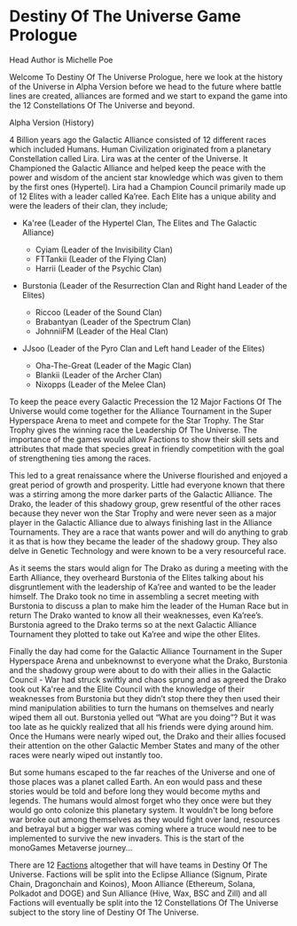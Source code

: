 <h1>Destiny Of The Universe Game Prologue</h1>

Head Author is Michelle Poe

Welcome To Destiny Of The Universe Prologue, here we look at the history of the Universe in Alpha Version before we head to the future where battle lines are created, alliances are formed and we start to expand the game into the 12 Constellations Of The Universe and beyond.

Alpha Version (History)

4 Billion years ago the Galactic Alliance consisted of 12 different races which included Humans. 
Human Civilization originated from a planetary Constellation called Lira. Lira was at the center of the Universe. It Championed the Galactic Alliance and helped keep the peace with the power and wisdom of the ancient star knowledge which was given to them by the first ones (Hypertel). Lira had a Champion Council primarily made up of 12 Elites with a leader called Ka’ree. Each Elite has a unique ability and were the leaders of their clan, they include;

<ul>    
  <li>Ka'ree (Leader of the Hypertel Clan, The Elites and The Galactic Alliance)</li>
  <p></p>
  <ul><li>Cyiam (Leader of the Invisibility Clan)</li>
  <li>FTTankii (Leader of the Flying Clan)</li>
  <li>Harrii (Leader of the Psychic Clan)</li>
  </ul>
</ul>
  <p></p>
<ul>    
  <li>Burstonia (Leader of the Resurrection Clan and Right hand Leader of the Elites)</li>
  <p></p>
  <ul><li>Riccoo (Leader of the Sound Clan)</li>
  <li>Brabantyan (Leader of the Spectrum Clan)</li>
  <li>JohnniiFM (Leader of the Heal Clan)</li>
  </ul>
</ul>
  <p></p>
<ul>    
  <li>JJsoo (Leader of the Pyro Clan and Left hand Leader of the Elites)</li>
  <p></p>
  <ul><li>Oha-The-Great (Leader of the Magic Clan)</li>
  <li>Blankii (Leader of the Archer Clan)</li>
  <li>Nixopps (Leader of the Melee Clan)</li>
  </ul>
</ul>
    
To keep the peace every Galactic Precession the 12 Major Factions Of The Universe would come together for the Alliance Tournament in the Super Hyperspace Arena to meet and compete for the Star Trophy. The Star Trophy gives the winning race the Leadership Of The Universe. The importance of the games would allow Factions to show their skill sets and attributes that made that species great in friendly competition with the goal of strengthening ties among the races. 

This led to a great renaissance where the Universe flourished and enjoyed a great period of growth and prosperity. Little had everyone known that there was a stirring among the more darker parts of the Galactic Alliance. The Drako, the leader of this shadowy group, grew resentful of the other races because they never won the Star Trophy and were never seen as a major player in the Galactic Alliance due to always finishing last in the Alliance Tournaments. 
They are a race that wants power and will do anything to grab it as that is how they became the leader of the shadowy group. They also delve in Genetic Technology and were known to be a very resourceful race.

As it seems the stars would align for The Drako as during a meeting with the Earth Alliance, they overheard Burstonia of the Elites talking about his disgruntlement with the leadership of Ka’ree and wanted to be the leader himself. The Drako took no time in assembling a secret meeting with Burstonia to discuss a plan to make him the leader of the Human Race but in return The Drako wanted to know all their weaknesses, even Ka’ree’s. Burstonia agreed to the Drako terms so at the next Galactic Alliance Tournament they plotted to take out Ka’ree and wipe the other Elites. 

Finally the day had come for the Galactic Alliance Tournament in the Super Hyperspace Arena and unbeknownst to everyone what the Drako, Burstonia and the shadowy group were about to do with their allies in the Galactic Council - War had struck swiftly and chaos sprung and as agreed the Drako took out Ka'ree and the Elite Council with the knowledge of their weaknesses from Burstonia but they didn’t stop there they then used their mind manipulation abilities to turn the humans on themselves and nearly wiped them all out. Burstonia yelled out “What are you doing”? But it was too late as he quickly realized that all his friends were dying around him. Once the Humans were nearly wiped out, the Drako and their allies focused their attention on the other Galactic Member States and many of the other races were nearly wiped out instantly too.

But some humans escaped to the far reaches of the Universe and one of those places was a planet called Earth. An eon would pass and these stories would be told and before long they would become myths and legends. The humans would almost forget who they once were but they would go onto colonize this planetary system. It wouldn't be long before war broke out among themselves as they would fight over land, resources and betrayal but a bigger war was coming where a truce would nee to be implemented to survive the new invaders. This is the start of the monoGames Metaverse journey...

There are 12 <a href="https://github.com/369gtech/Factions">Factions</a> altogether that will have teams in Destiny Of The Universe. Factions will be split into the Eclipse Alliance (Signum, Pirate Chain, Dragonchain and Koinos), Moon Alliance (Ethereum, Solana, Polkadot and DOGE) and Sun Alliance (Hive, Wax, BSC and Zill) and all Factions will eventually be split into the 12 Constellations Of The Universe subject to the story line of Destiny Of The Universe.
